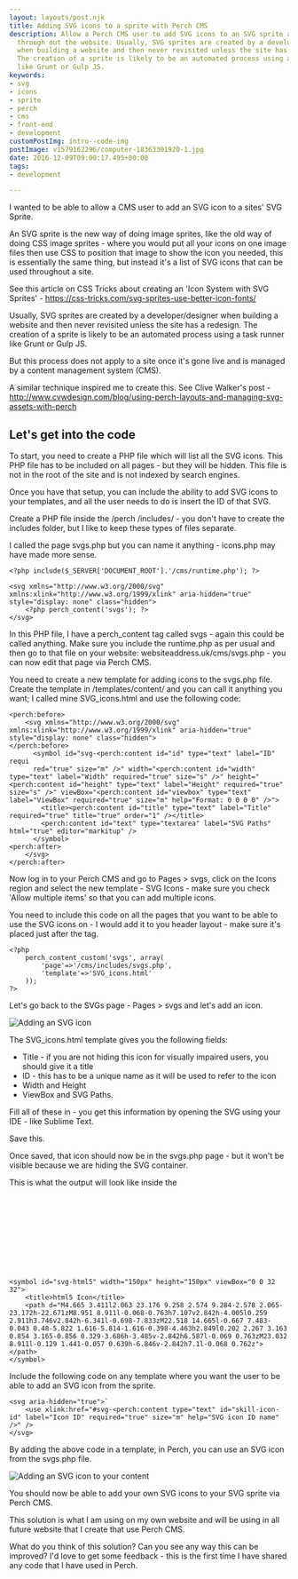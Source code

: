 ```yaml
---
layout: layouts/post.njk
title: Adding SVG icons to a sprite with Perch CMS
description: Allow a Perch CMS user to add SVG icons to an SVG sprite and use them
  through out the website. Usually, SVG sprites are created by a developer/designer
  when building a website and then never revisited unless the site has a redesign.
  The creation of a sprite is likely to be an automated process using a task runner
  like Grunt or Gulp JS.
keywords:
- svg
- icons
- sprite
- perch
- cms
- front-end
- development
customPostImg: intro--code-img
postImage: v1579162296/computer-18363301920-1.jpg
date: 2016-12-09T09:00:17.495+00:00
tags:
- development

---
```

I wanted to be able to allow a CMS user to add an SVG icon to a sites' SVG Sprite.

An SVG sprite is the new way of doing image sprites, like the old way of doing CSS image sprites - where you would put all your icons on one image files then use CSS to position that image to show the icon you needed, this is essentially the same thing, but instead it's a list of SVG icons that can be used throughout a site.

See this article on CSS Tricks about creating an 'Icon System with SVG Sprites' - https://css-tricks.com/svg-sprites-use-better-icon-fonts/

Usually, SVG sprites are created by a developer/designer when building a website and then never revisited unless the site has a redesign. The creation of a sprite is likely to be an automated process using a task runner like Grunt or Gulp JS.

But this process does not apply to a site once it's gone live and is managed by a content management system (CMS).

A similar technique inspired me to create this. See Clive Walker's post - http://www.cvwdesign.com/blog/using-perch-layouts-and-managing-svg-assets-with-perch

## Let's get into the code

To start, you need to create a PHP file which will list all the SVG icons. This PHP file has to be  included on all pages - but they will be hidden. This file is not in the root of the site and is not indexed by search engines.

Once you have that setup, you can include the ability to add SVG icons to your templates, and all the user needs to do is insert the ID of that SVG.

Create a PHP file inside the /perch /includes/ - you don't have to create the includes folder, but I like to keep these types of files separate.

I called the page svgs.php but you can name it anything - icons.php may have made more sense.

    <?php include($_SERVER['DOCUMENT_ROOT'].'/cms/runtime.php'); ?>
    
    <svg xmlns="http://www.w3.org/2000/svg" xmlns:xlink="http://www.w3.org/1999/xlink" aria-hidden="true" style="display: none" class="hidden">
        <?php perch_content('svgs'); ?>
    </svg>

In this PHP file, I have a perch_content tag called svgs - again this could be called anything. Make sure you include the runtime.php as per usual and then go to that file on your website: websiteaddress.uk/cms/svgs.php - you can now edit that page via Perch CMS.

You need to create a new template for adding icons to the svgs.php file. Create the template in /templates/content/ and you can call it anything you want; I called mine SVG_icons.html and use the following code:

    <perch:before>
        <svg xmlns="http://www.w3.org/2000/svg" xmlns:xlink="http://www.w3.org/1999/xlink" aria-hidden="true" style="display: none" class="hidden">
    </perch:before>
          <symbol id="svg-<perch:content id="id" type="text" label="ID" requi
          red="true" size="m" />" width="<perch:content id="width" type="text" label="Width" required="true" size="s" />" height="<perch:content id="height" type="text" label="Height" required="true" size="s" />" viewBox="<perch:content id="viewbox" type="text" label="ViewBox" required="true" size="m" help="Format: 0 0 0 0" />">
            <title><perch:content id="title" type="text" label="Title" required="true" title="true" order="1" /></title>
            <perch:content id="text" type="textarea" label="SVG Paths" html="true" editor="markitup" />
          </symbol>
    <perch:after>
        </svg>
    </perch:after>

Now log in to your Perch CMS and go to Pages > svgs, click on the Icons region and select the new template - SVG Icons - make sure you check 'Allow multiple items' so that you can add multiple icons.

You need to include this code on all the pages that you want to be able to use the SVG icons on - I would add it to you header layout - make sure it's placed just after the <body> tag.

    <?php
        perch_content_custom('svgs', array(
            'page'=>'/cms/includes/svgs.php',
            'template'=>'SVG_icons.html'
        ));
    ?>

Let's go back to the SVGs page - Pages > svgs and let's add an icon.

![Adding an SVG icon](/v1579162293/svgs-1.png "Adding an SVG icon")

The SVG_icons.html template gives you the following fields:

* Title - if you are not hiding this icon for visually impaired users, you should give it a title
* ID - this has to be a unique name as it will be used to refer to the icon
* Width and Height
* ViewBox and SVG Paths.

Fill all of these in - you get this information by opening the SVG using your IDE - like Sublime Text.

Save this.

Once saved, that icon should now be in the svgs.php page - but it won't be visible because we are hiding the SVG container.

This is what the output will look like inside the <svg> tag in the svgs.php file:

    <symbol id="svg-html5" width="150px" height="150px" viewBox="0 0 32 32">
        <title>html5 Icon</title>
        <path d="M4.665 3.411l2.063 23.176 9.258 2.574 9.284-2.578 2.065-23.172h-22.671zM8.951 8.911l-0.068-0.763h7.107v2.842h-4.005l0.259 2.911h3.746v2.842h-6.341l-0.698-7.833zM22.518 14.665l-0.667 7.483-0.043 0.48-5.822 1.616-5.814-1.616-0.398-4.463h2.849l0.202 2.267 3.163 0.854 3.165-0.856 0.329-3.686h-3.485v-2.842h6.587l-0.069 0.763zM23.032 8.911l-0.129 1.441-0.057 0.639h-6.846v-2.842h7.1l-0.068 0.762z"></path>
    </symbol>

Include the following code on any template where you want the user to be able to add an SVG icon from the sprite.

    <svg aria-hidden="true">`
        <use xlink:href="#svg-<perch:content type="text" id="skill-icon-id" label="Icon ID" required="true" size="m" help="SVG icon ID name" />" />
    </svg>

By adding the above code in a template, in Perch, you can use an SVG icon from the svgs.php file.

![Adding an SVG icon to your content](/v1579162293/svgs-2.png "Adding an SVG icon to your content")

You should now be able to add your own SVG icons to your SVG sprite via Perch CMS.

This solution is what I am using on my own website and will be using in all future website that I create that use Perch CMS.

What do you think of this solution? Can you see any way this can be improved? I'd love to get some feedback - this is the first time I have shared any code that I have used in Perch.